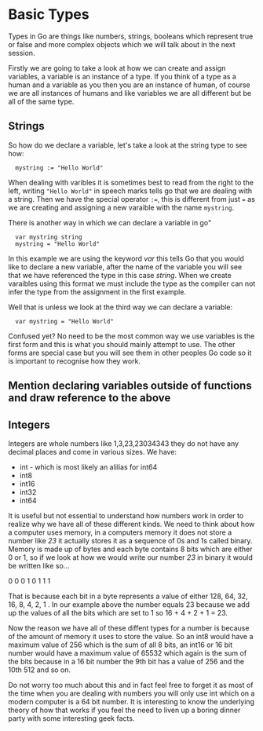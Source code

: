 # Basic Types
Types in Go are things like numbers, strings, booleans which represent true or false and more complex objects which we will talk about in the next session.

Firstly we are going to take a look at how we can create and assign variables, a variable is an instance of a type.  If you think of a type as a human and a variable as you then you are an instance of human, of course we are all instances of humans and like variables we are all different but be all of the same type.

## Strings

So how do we declare a variable, let's take a look at the string type to see how:


```
  mystring := "Hello World"
```

When dealing with varibles it is sometimes best to read from the right to the left, writing `"Hello World"` in speech marks tells go that we are dealing with a string.  Then we have the special operator `:=`, this is different from just `=` as we are creating and assigning a new varaible with the name `mystring`.

There is another way in which we can declare a variable in go"

``` 
  var mystring string
  mystring = "Hello World"
```

In this example we are using the keyword *var* this tells Go that you would like to declare a new variable, after the name of the variable you will see that we have referenced the type in this case *string*.  When we create varaibles using this format we must include the type as the compiler can not infer the type from the assignment in the first example.

Well that is unless we look at the third way we can declare a variable:

```
  var mystring = "Hello World"
```

Confused yet?  No need to be the most common way we use variables is the first form and this is what you should mainly attempt to use.  The other forms are special case but you will see them in other peoples Go code so it is important to recognise how they work.

## Mention declaring variables outside of functions and draw reference to the above

## Integers
Integers are whole numbers like 1,3,23,23034343 they do not have any decimal places and come in various sizes. 
We have:
* int - which is most likely an alilias for int64
* int8
* int16
* int32
* int64

It is useful but not essential to understand how numbers work in order to realize why we have all of these different kinds.  We need to think about how a computer uses memory, in a computers memory it does not store a number like *23* it actually stores it as a sequence of 0s and 1s called binary.
Memory is made up of bytes and each byte contains 8 bits which are either 0 or 1, so if we look at how we would write our number *23* in binary it would be written like so...

0 0 0 1 0 1 1 1

That is because each bit in a byte represents a value of either 128, 64, 32, 16, 8, 4, 2, 1 . In our example above the number equals 23 because we add up the values of all the bits which are set to 1 so 16 + 4 + 2 + 1 = 23.

Now the reason we have all of these diffent types for a number is because of the amount of memory it uses to store the value.  So an int8 would have a maximum value of 256 which is the sum of all 8 bits, an int16 or 16 bit number would have a maximum value of 65532 which again is the sum of the bits because in a 16 bit number the 9th bit has a value of 256 and the 10th 512 and so on.

Do not worry too much about this and in fact feel free to forget it as most of the time when you are dealing with numbers you will only use int which on a modern computer is a 64 bit number.  It is interesting to know the underlying theory of how that works if you feel the need to liven up a boring dinner party with some interesting geek facts.
